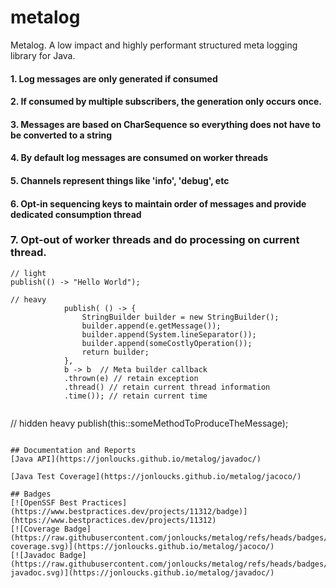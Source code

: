# metalog
Metalog.  A low impact and highly performant structured meta logging library for Java.
#### 1. Log messages are only generated if consumed
#### 2. If consumed by multiple subscribers, the generation only occurs once.
#### 3. Messages are based on CharSequence so everything does not have to be converted to a string
#### 4. By default log messages are consumed on worker threads
#### 5. Channels represent things like 'info', 'debug', etc
#### 6. Opt-in sequencing keys to maintain order of messages and provide dedicated consumption thread
###  7. Opt-out of worker threads and do processing on current thread.
```
// light
publish(() -> "Hello World");
```
```
// heavy
            publish( () -> {
                StringBuilder builder = new StringBuilder();
                builder.append(e.getMessage());
                builder.append(System.lineSeparator());
                builder.append(someCostlyOperation());
                return builder;
            }, 
            b -> b  // Meta builder callback
            .thrown(e) // retain exception
            .thread() // retain current thread information
            .time()); // retain current time
```
```
```
// hidden heavy
            publish(this::someMethodToProduceTheMessage);
```

## Documentation and Reports
[Java API](https://jonloucks.github.io/metalog/javadoc/)

[Java Test Coverage](https://jonloucks.github.io/metalog/jacoco/)

## Badges
[![OpenSSF Best Practices](https://www.bestpractices.dev/projects/11312/badge)](https://www.bestpractices.dev/projects/11312)
[![Coverage Badge](https://raw.githubusercontent.com/jonloucks/metalog/refs/heads/badges/main-coverage.svg)](https://jonloucks.github.io/metalog/jacoco/)
[![Javadoc Badge](https://raw.githubusercontent.com/jonloucks/metalog/refs/heads/badges/main-javadoc.svg)](https://jonloucks.github.io/metalog/javadoc/)
